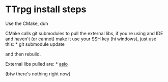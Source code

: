 TTrpg install steps
=

Use the CMake, duh

CMake calls git submodules to pull the external libs, if you're using and IDE
and haven't (or cannot) make it use your SSH key (hi windows), just use this:
	* git submodule update

and then rebuild.

External libs pulled are:
	* [asio](https://github.com/chriskohlhoff/asio/)

(btw there's nothing right now)
